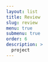 ```yaml
---
layout: list
title: Review
slug: review
menu: true
submenu: true
order: 6
description: >
  project
---
```

